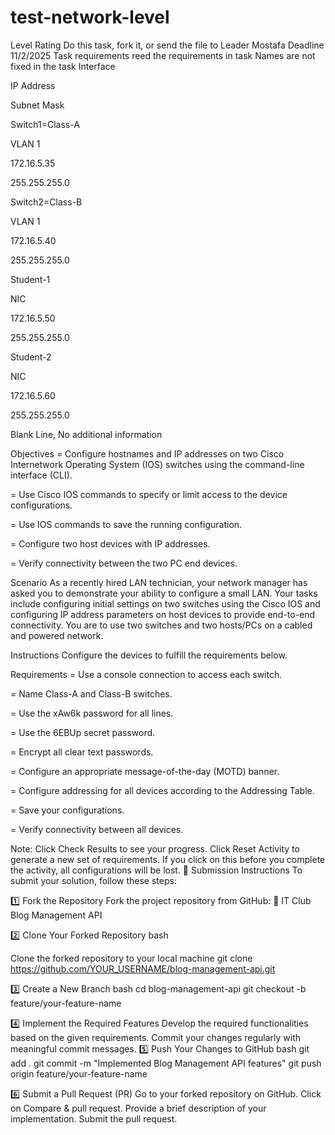 # test-network-level
Level Rating
Do this task, fork it, or send the file to Leader Mostafa
Deadline 11/2/2025
Task requirements
reed the requirements in task  Names are not fixed in the task
Interface

IP Address

Subnet Mask

Switch1=Class-A

VLAN 1

172.16.5.35

255.255.255.0

Switch2=Class-B

VLAN 1

172.16.5.40

255.255.255.0

Student-1

NIC

172.16.5.50

255.255.255.0

Student-2

NIC

172.16.5.60

255.255.255.0

Blank Line, No additional information

Objectives
=   Configure hostnames and IP addresses on two Cisco Internetwork Operating System (IOS) switches using the command-line interface (CLI).

=   Use Cisco IOS commands to specify or limit access to the device configurations.

=   Use IOS commands to save the running configuration.

=   Configure two host devices with IP addresses.

=   Verify connectivity between the two PC end devices.

Scenario
As a recently hired LAN technician, your network manager has asked you to demonstrate your ability to configure a small LAN. Your tasks include configuring initial settings on two switches using the Cisco IOS and configuring IP address parameters on host devices to provide end-to-end connectivity. You are to use two switches and two hosts/PCs on a cabled and powered network.

Instructions
Configure the devices to fulfill the requirements below.

Requirements
=   Use a console connection to access each switch.

=   Name Class-A and Class-B switches.

=   Use the xAw6k password for all lines.

=   Use the 6EBUp secret password.

=   Encrypt all clear text passwords.

=   Configure an appropriate message-of-the-day (MOTD) banner.

=   Configure addressing for all devices according to the Addressing Table.

=   Save your configurations.

=   Verify connectivity between all devices.

Note: Click Check Results to see your progress. Click Reset Activity to generate a new set of requirements. If you click on this before you complete the activity, all configurations will be lost.
📌 Submission Instructions
To submit your solution, follow these steps:

1️⃣ Fork the Repository
Fork the project repository from GitHub:
🔗 IT Club Blog Management API

2️⃣ Clone Your Forked Repository
bash

Clone the forked repository to your local machine
git clone https://github.com/YOUR_USERNAME/blog-management-api.git

3️⃣ Create a New Branch
bash cd blog-management-api git checkout -b feature/your-feature-name

4️⃣ Implement the Required Features
Develop the required functionalities based on the given requirements.
Commit your changes regularly with meaningful commit messages.
5️⃣ Push Your Changes to GitHub
bash git add . git commit -m "Implemented Blog Management API features" git push origin feature/your-feature-name

6️⃣ Submit a Pull Request (PR)
Go to your forked repository on GitHub.
Click on Compare & pull request.
Provide a brief description of your implementation.
Submit the pull request.

